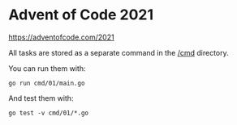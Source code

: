# Advent of Code 2021
https://adventofcode.com/2021

All tasks are stored as a separate command in the [/cmd](./cmd) directory.

You can run them with:
```shell
go run cmd/01/main.go
```

And test them with:
```shell
go test -v cmd/01/*.go
```
